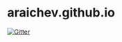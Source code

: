 # araichev.github.io

[![Gitter](https://badges.gitter.im/Join%20Chat.svg)](https://gitter.im/kasperpeulen/araichev.github.io?utm_source=badge&utm_medium=badge&utm_campaign=pr-badge&utm_content=badge)